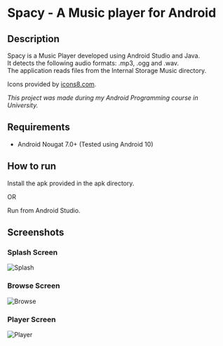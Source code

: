 # Spacy - A Music player for Android

## Description

Spacy is a Music Player developed using Android Studio and Java.  
It detects the following audio formats: .mp3, .ogg and .wav.  
The application reads files from the Internal Storage Music directory.

Icons provided by [icons8.com](icons8.com).

*This project was made during my Android Programming course in University.*

## Requirements

- Android Nougat 7.0+ (Tested using Android 10)

## How to run

Install the apk provided in the apk directory.

OR

Run from Android Studio.

## Screenshots

### Splash Screen

![Splash](https://github.com/ChrisTs8920/Spacy-music-player/blob/main/screenshots/splash.jpg?raw=True)

### Browse Screen

![Browse](https://github.com/ChrisTs8920/Spacy-music-player/blob/main/screenshots/browse.jpg?raw=True)

### Player Screen

![Player](https://github.com/ChrisTs8920/Spacy-music-player/blob/main/screenshots/player.jpg?raw=True)
